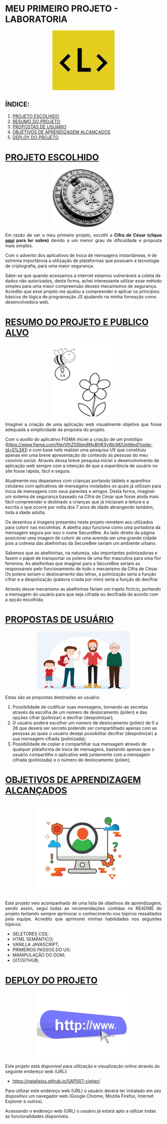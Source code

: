 # **MEU PRIMEIRO PROJETO - LABORATORIA**

<p align="center">
<img src="imagensreadme/imagemdalaboratoria.png" alt="Logotipo da Laboratória" width="200"/>
</p>

## **ÍNDICE:**
1. [PROJETO ESCOLHIDO](#1-projeto-escolhido)
2. [RESUMO DO PROJETO](#2-resumo-do-projeto-e-publico-alvo)
3. [PROPOSTAS DE USUÁRIO](#3-propostas-de-usuario)
4. [OBJETIVOS DE APRENDIZAGEM ALCANÇADOS](#4-objetivos-de-aprendizagem-alcançados)
5. [DEPLOY DO PROJETO](#5-deploy-do-projeto)

# [PROJETO ESCOLHIDO](#1-projeto-escolhido)

<p align="center">
<img src="imagensreadme/cifradecesar.jpeg" alt="Imagem Representando a Cifra de César" width="200"/>
</p>

<p align="justify">Em razão de ser o meu primeiro projeto, escolhi a <strong>Cifra de César (clique <a href="https://pt.wikipedia.org/wiki/Cifra_de_C%C3%A9sar" target="_blank">aqui</a> para ler sobre)</strong> devido a um menor grau de dificuldade e proposta mais simples.

Com o advento dos aplicativos de troca de mensagens instantâneas, é de extrema importância a utilização de plataformas que possuem a tecnologia de criptografia, para uma maior segurança.

Sabe-se que quando acessamos a internet estamos vulneráveis a coleta de dados não autorizados, desta forma, achei interessante utilizar esse método simples para uma maior compreensão desses mecanismos de segurança. Acredito que esse projeto me ajudou a compreender e aplicar os princípios básicos de lógica de programação JS ajudando na minha formação como desenvolvedora web.</p>


# [RESUMO DO PROJETO E PUBLICO ALVO](#2-resumo-do-projeto-e-publico-alvo)

<p align="center">
<img src="imagensreadme/imagemdaabelhinha.png" alt="Imagem de uma Abelhinha em uma Flor" width="200"/>
</p>

<p align="justify">Imaginei a criação de uma aplicação web visualmente objetiva que fosse adequada a simplicidade da proposta do projeto.

Com o auxílio do aplicativo FIGMA iniciei a criação de um protótipo (https://www.figma.com/file/VlhZ55llqn8NyBHKSyWcjM/Untitled?node-id=0%3A1) e com base nele realizei uma pesquisa UX que constituiu apenas em uma breve apresentação do conteúdo às pessoas do meu convívio social. 
Através dessa breve pesquisa iniciei o desenvolvimento da aplicação web sempre com a intenção de que a experiência de usuário no site fosse rápida, fácil e segura.

Atualmente nos deparamos com crianças portando tablets e aparelhos celulares com aplicativos de mensagens instalados os quais já utilizam para troca de mensagens com seus parentes e amigos. Desta forma, imaginei um sistema de segurança baseado na Cifra de César que fosse ainda mais fácil compreender e destinado a crianças que já iniciaram a leitura e a escrita o que ocorre por volta dos 7 anos de idade abrangendo também, toda a idade adulta.

Os desenhos e imagens presentes neste projeto remetem aos utilizados para colorir nas escolinhas. A abelha aqui funciona como uma portadora da mensagem segura por isso o nome SecureBee.
Ao lado direito da página posicionei uma imagem de colorir de uma avenida em uma grande cidade pois a colmeia das abelhinhas da SecureBee seriam um ambiente urbano. 

Sabemos que as abelhinhas, na natureza, são importantes polinizadoras e fazem o papel de transportar os polens de uma flor masculina para uma flor feminina. As abelhinhas que imaginei para a SecureBee seriam as responsáveis pelo funcionamento de todo o mecanismo da Cifra de César. Os polens seriam o deslocamento das letras, a polinização seria a função cifrar e a despolização (palavra criada por mim) seria a função de decifrar.

Através desse mecanismo as abelhinhas fariam um trajeto fictício, portando a mensagem do usuário para que seja cifrada ou decifrada de acordo com a opção escolhida.</p>

# [PROPOSTAS DE USUÁRIO](#3-propostas-de-usuario)

<p align="center">
<img src="imagensreadme/usuarios.jpg" alt="Imagem dos Usuários" width="300"/>
</p>

Estas são as propostas destinadas ao usuário:

1. Possibilidade de codificar suas mensagens, tornando-as secretas através da escolha de um número de deslocamento (pólen) e das opções cifrar (polinizar) e decifrar (despolinizar);
2. O usuário poderá escolher um número de deslocamento (pólen) de 0 a 26 que deverá ser secreto podendo ser compartilhado apenas com as pessoas as quais o usuário deseje possibilitar decifrar (despolinizar) a sua mensagem cifrada (polinizada);
3. Possibilidade de copiar e compartilhar sua mensagem através de qualquer plataforma de troca de mensagens, bastando apenas que o usuário compartilhe o aplicativo web juntamente com a mensagem cifrada (polinizada) e o número de deslocamento (pólen);

# [OBJETIVOS DE APRENDIZAGEM ALCANÇADOS](#4-objetivos-de-aprendizagem-alcançados)

<p align="center">
<img src="imagensreadme/objetivosdeaprendizagem.jpg" alt="Imagem representando os Objetivos de Aprendizagem" width="300"/>
</p>

<p align="justify">Este projeto veio acompanhado de uma lista de objetivos de aprendizagem, sendo assim, segui todas as recomendações contidas no README do projeto tentando sempre aprimorar o conhecimento nos tópicos ressaltados pela equipe. Acredito que aprimorei minhas habilidades nos seguintes tópicos:</p> 

- SELETORES CSS;
- HTML SEMÂNTICO;
- VANILLA JAVASCRIPT;
- PRIMEIROS PASSOS DO UX;
- MANIPULAÇÃO DO DOM;
- GIT/GITHUB;

# [DEPLOY DO PROJETO](#5-deploy-do-projeto)

<p align="center">
<img src="imagensreadme/deploy.jpg" alt="Imagem representando os Objetivos de Aprendizagem" width="300"/>
</p>

Este projeto está disponível para utilização e visualização online através do seguinte endereço web (URL):

- https://natalieiss.github.io/SAP007-cipher/

Para utilizar este endereço web (URL) o usuário deverá ter instalado em seu dispositivo um navegador web (Google Chrome, Mozilla Firefox, Internet Explorer e outros).

Acessando o endereço web (URL) o usuário já estará apto a utilizar todas as funcionalidades disponíveis.
